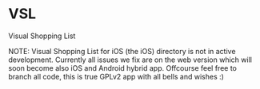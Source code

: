 VSL
===

Visual Shopping List

NOTE: Visual Shopping List for iOS (the iOS) directory is not in active development. Currently all issues we fix are on the web version which will soon become also iOS and Android hybrid app.
Offcourse feel free to branch all code, this is true GPLv2 app with all bells and wishes :)
